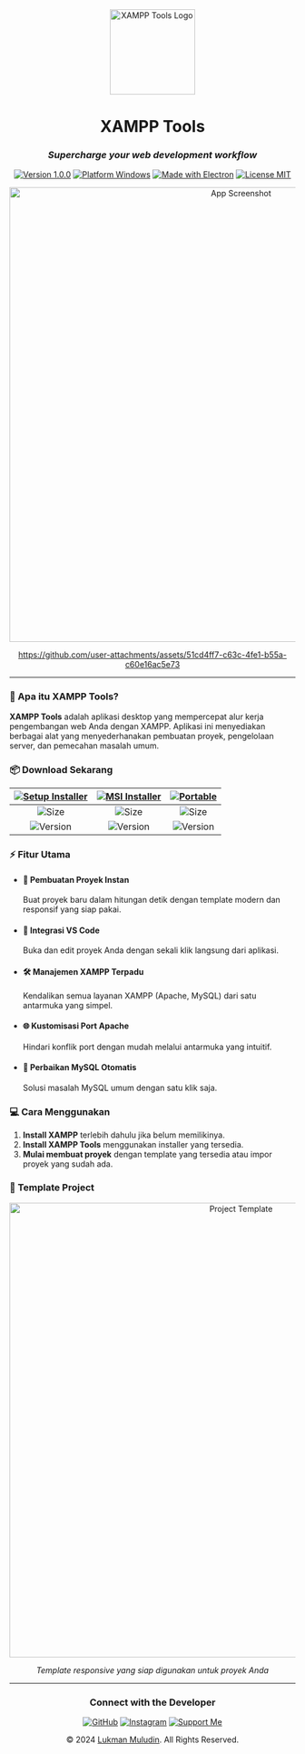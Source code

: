 <div align="center">
  <img src="https://github.com/user-attachments/assets/edb14617-433e-47c4-85dc-d0b60dbfb5f1" alt="XAMPP Tools Logo" width="150">

  # XAMPP Tools

  ### _Supercharge your web development workflow_
  
  [![Version 1.0.0](https://img.shields.io/badge/version-1.0.0-blue.svg?style=for-the-badge)](https://github.com/lukman754/Xampp-tools/releases)
  [![Platform Windows](https://img.shields.io/badge/platform-windows-brightgreen.svg?style=for-the-badge&logo=windows)](https://github.com/lukman754/Xampp-tools)
  [![Made with Electron](https://img.shields.io/badge/made%20with-electron-2b2e3b.svg?logo=electron&style=for-the-badge)](https://www.electronjs.org/)
  [![License MIT](https://img.shields.io/badge/license-MIT-blue.svg?style=for-the-badge)](https://opensource.org/licenses/MIT)

  <img src="https://github.com/user-attachments/assets/0cd9db83-9766-4edb-83a3-505b99b21e86" alt="App Screenshot" width="800">
  

https://github.com/user-attachments/assets/51cd4ff7-c63c-4fe1-b55a-c60e16ac5e73




  
</div>

---
### 📱 Apa itu XAMPP Tools?

**XAMPP Tools** adalah aplikasi desktop yang mempercepat alur kerja pengembangan web Anda dengan XAMPP. Aplikasi ini menyediakan berbagai alat yang menyederhanakan pembuatan proyek, pengelolaan server, dan pemecahan masalah umum.

### 📦 Download Sekarang
<div align="center">

| [![Setup Installer](https://img.shields.io/badge/Setup_Installer-Download_Now-00C853?style=for-the-badge&logo=windows&logoColor=white&labelColor=0D1117)](https://github.com/lukman754/Xampp-tools/releases/download/v.1.0/XAMPP.Tools-Setup-1.0.0.exe) | [![MSI Installer](https://img.shields.io/badge/MSI_Installer-Download_Now-2962FF?style=for-the-badge&logo=windows&logoColor=white&labelColor=0D1117)](https://github.com/lukman754/Xampp-tools/releases/download/v.1.0/XAMPP.Tools-Installer-1.0.0.msi) | [![Portable](https://img.shields.io/badge/Portable-Download_Now-7E57C2?style=for-the-badge&logo=windows&logoColor=white&labelColor=0D1117)](https://github.com/lukman754/Xampp-tools/releases/download/v.1.0/XAMPP.Tools-Portable-1.0.0.exe) |
|:---:|:---:|:---:|
| ![Size](https://img.shields.io/badge/Size-74.8_MB-gray?style=flat-square) | ![Size](https://img.shields.io/badge/Size-84.4_MB-gray?style=flat-square) | ![Size](https://img.shields.io/badge/Size-74.5_MB-gray?style=flat-square) |
| ![Version](https://img.shields.io/badge/Version-1.0.0-orange?style=flat-square) | ![Version](https://img.shields.io/badge/Version-1.0.0-orange?style=flat-square) | ![Version](https://img.shields.io/badge/Version-1.0.0-orange?style=flat-square) |

</div>

### ⚡ Fitur Utama

- #### 🚀 **Pembuatan Proyek Instan**
  Buat proyek baru dalam hitungan detik dengan template modern dan responsif yang siap pakai.

- #### 🔗 **Integrasi VS Code**
  Buka dan edit proyek Anda dengan sekali klik langsung dari aplikasi.

- #### 🛠️ **Manajemen XAMPP Terpadu**
  Kendalikan semua layanan XAMPP (Apache, MySQL) dari satu antarmuka yang simpel.

- #### 🌐 **Kustomisasi Port Apache**
  Hindari konflik port dengan mudah melalui antarmuka yang intuitif.

- #### 🔧 **Perbaikan MySQL Otomatis**
  Solusi masalah MySQL umum dengan satu klik saja.

### 💻 Cara Menggunakan

1. **Install XAMPP** terlebih dahulu jika belum memilikinya.
2. **Install XAMPP Tools** menggunakan installer yang tersedia.
3. **Mulai membuat proyek** dengan template yang tersedia atau impor proyek yang sudah ada.

### 📸 Template Project

<div align="center">
  <img src="https://github.com/user-attachments/assets/f5c89a05-9e8f-47ee-ad3a-d56ea4e7c4e6" alt="Project Template" width="800">
  <p><em>Template responsive yang siap digunakan untuk proyek Anda</em></p>
</div>

---

<div align="center">
  <h3>Connect with the Developer</h3>
  
  [![GitHub](https://img.shields.io/badge/Follow-GitHub-181717?style=for-the-badge&logo=github)](https://github.com/lukman754)
  [![Instagram](https://img.shields.io/badge/Follow-Instagram-E4405F?style=for-the-badge&logo=instagram)](https://instagram.com/_.chopin)
  [![Support Me](https://img.shields.io/badge/Support_with_Coffee-FF813F?style=for-the-badge&logo=buymeacoffee&logoColor=white)](https://saweria.co/chopin)

  <p>© 2024 <a href="https://instagram.com/_.chopin">Lukman Muludin</a>. All Rights Reserved.</p>
</div>
